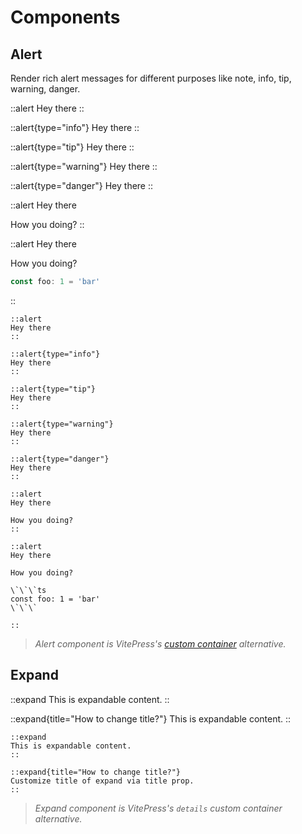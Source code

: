 # Components

## Alert

Render rich alert messages for different purposes like note, info, tip, warning, danger.

::alert
Hey there
::

::alert{type="info"}
Hey there
::

::alert{type="tip"}
Hey there
::

::alert{type="warning"}
Hey there
::

::alert{type="danger"}
Hey there
::

::alert
Hey there

How you doing?
::

::alert
Hey there

How you doing?

```ts
const foo: 1 = 'bar'
```

::

```mdc
::alert
Hey there
::

::alert{type="info"}
Hey there
::

::alert{type="tip"}
Hey there
::

::alert{type="warning"}
Hey there
::

::alert{type="danger"}
Hey there
::

::alert
Hey there

How you doing?
::

::alert
Hey there

How you doing?

\`\`\`ts
const foo: 1 = 'bar'
\`\`\`

::

```

> _Alert component is VitePress's [custom container](https://vitepress.dev/guide/markdown#custom-containers) alternative._

## Expand

::expand
This is expandable content.
::

::expand{title="How to change title?"}
This is expandable content.
::

```mdc
::expand
This is expandable content.
::

::expand{title="How to change title?"}
Customize title of expand via title prop.
::
```

> _Expand component is VitePress's `details` custom container alternative._
